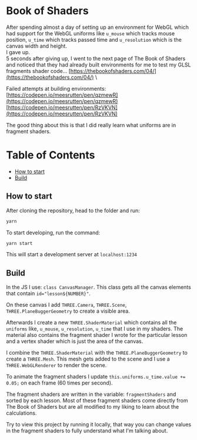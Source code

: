 # Book of Shaders

After spending almost a day of setting up an environment for WebGL which had support for the WebGL uniforms like `u_mouse` which tracks mouse position, `u_time` which tracks passed time and `u_resolution` which is the canvas width and height. \
I gave up. \
5 seconds after giving up, I went to the next page of The Book of Shaders and noticed that they had already built environments for me to test my GLSL fragments shader code...
[https://thebookofshaders.com/04/](https://thebookofshaders.com/04/) \

Failed attempts at building environments: \
[https://codepen.io/meesrutten/pen/qzmewR](https://codepen.io/meesrutten/pen/qzmewR) \
[https://codepen.io/meesrutten/pen/RzVKVN](https://codepen.io/meesrutten/pen/RzVKVN)

The good thing about this is that I did really learn what uniforms are in fragment shaders.

# Table of Contents
- [How to start](#how-to-start)
- [Build](#build)

## How to start

After cloning the repository, head to the folder and run:

```sh
yarn
```

To start developing, run the command:

```sh
yarn start
```

This will start a development server at ```localhost:1234```

## Build

In the JS I use: `class CanvasManager`. This class gets all the canvas elements that contain `id="lesson${NUMBER}"`.

On these canvas I add `THREE.Camera`, `THREE.Scene`, `THREE.PlaneBuggerGeometry` to create a visible area.

Afterwards I create a new `THREE.ShaderMaterial` which contains all the `uniforms` like, `u_mouse`, `u_resolution`, `u_time` that I use in my shaders. The material also contains the fragment shader I wrote for the particular lesson and a vertex shader which is just the area of the canvas.

I combine the `THREE.ShaderMaterial` with the `THREE.PlaneBuggerGeometry` to create a `THREE.Mesh`. This mesh gets added to the scene and I use a `THREE.WebGLRenderer` to render the scene. 

To animate the fragment shaders I update `this.uniforms.u_time.value += 0.05;` on each frame (60 times per second).

The fragment shaders are written in the variable: `fragmentShaders` and sorted by each lesson.
Most of these fragment shaders come directly from The Book of Shaders but are all modified to my liking to learn about the calculations.

Try to view this project by running it locally, that way you can change values in the fragment shaders to fully understand what I'm talking about.